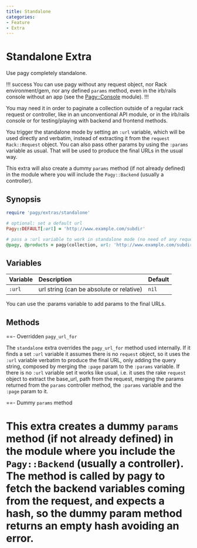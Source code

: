 ```yaml
---
title: Standalone
categories:
- Feature
- Extra
---
```


# Standalone Extra

Use pagy completely standalone.

!!! success
You can use pagy without any request object, nor Rack environment/gem, nor any defined `params` method, even in the irb/rails
console without an app (see the [Pagy::Console](/docs/api/console.md) module).
!!!

You may need it in order to paginate a collection outside of a regular rack request or controller, like in an unconventional API
module, or in the irb/rails console or for testing/playing with backend and frontend methods.

You trigger the standalone mode by setting an `:url` variable, which will be used directly and verbatim, instead of extracting it
from the `request` `Rack::Request` object. You can also pass other params by using the `:params` variable as usual. That will be
used to produce the final URLs in the usual way.

This extra will also create a dummy `params` method (if not already defined) in the module where you will include
the `Pagy::Backend` (usually a controller).

## Synopsis

```ruby pagy.rb (initializer)
require 'pagy/extras/standalone'

# optional: set a default url
Pagy::DEFAULT[:url] = 'http://www.example.com/subdir'
```

```ruby Controller
# pass a :url variable to work in standalone mode (no need of any request object nor Rack env)
@pagy, @products = pagy(collection, url: 'http://www.example.com/subdir', params: {...})
```

## Variables

| Variable | Description                              | Default |
|:---------|:-----------------------------------------|:--------|
| `:url`   | url string (can be absolute or relative) | `nil`   |

You can use the :params variable to add params to the final URLs.

## Methods

==- Overridden `pagy_url_for`

The `standalone` extra overrides the `pagy_url_for` method used internally. If it finds a set `:url` variable it assumes there is
no `request` object, so it uses the `:url` variable verbatim to produce the final URL, only adding the query string, composed by
merging the `:page` param to the `:params` variable. If there is no `:url` variable set it works like usual, i.e. it uses the
rake `request` object to extract the base_url, path from the request, merging the params returned from the `params` controller
method, the `:params` variable and the `:page` param to it.

==- Dummy `params` method

This extra creates a dummy `params` method (if not already defined) in the module where you include the `Pagy::Backend` (usually a controller). The method is called by pagy to fetch the backend variables coming from the request, and expects a hash, so the dummy param method returns an empty hash avoiding an error.
===
